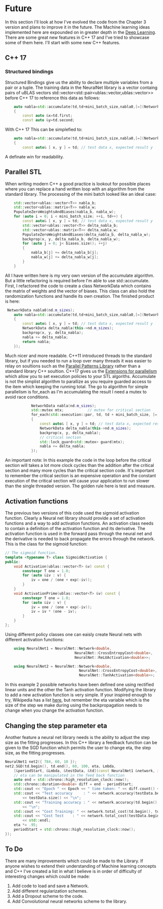 # Future
In this section I'll look at how I've evolved the code from the Chapter 3 version and plans to improve it in the future. The Machine learning ideas 
implemented here are expounded on in greater depth in the [Deep Learning](http://neuralnetworksanddeeplearning.com/chap6.html). There are some
great new features in C++ 17 and I've tried to showcase some of them here. I'll start with some new C++ features.

## C++ 17
### Structured bindings
Structured Bindings give us the ability to declare multiple variables from a pair or a tuple. The training data in the NeuralNet library is 
a vector containg pairs of uBLAS vectors std::vector<std::pair<ublas::vector<T>,ublas::vector<T>>> before C++ 17 to reference this data as follows:
``` c++
    auto nabla=std::accumulate(td,td+mini_batch_size,nabla0,[=](NetworkData &nabla,const TrainingData &td)
    {
        const auto &x=td.first;
        const auto &y=td.second;
```
With C++ 17 This can be simplefied to:
```c++
    auto nabla=std::accumulate(td,td+mini_batch_size,nabla0,[=](NetworkData &nabla,const TrainingData &td)
    {
        const auto& [ x, y ] = td; // test data x, expected result y
```
A definate win for readability.

## Parallel STL
When writing modern C++ a good practice is lookout for possible places where you can replace a hand written loop with an algorithm from the standard 
library. The processing of the mini batch looked like an ideal case:
```c++
    std::vector<ublas::vector<T>> nabla_b;
    std::vector<ublas::matrix<T>> nabla_w;
    PopulateZeroWeightsAndBiases(nabla_b, nabla_w);
    for (auto i = 0; i < mini_batch_size; ++i, td++) {
        const auto& [ x, y ] = td; // test data x, expected result y
        std::vector<ublas::vector<T>> delta_nabla_b;
        std::vector<ublas::matrix<T>> delta_nabla_w;
        PopulateZeroWeightsAndBiases(delta_nabla_b, delta_nabla_w);
        backprop(x, y, delta_nabla_b, delta_nabla_w);
        for (auto j = 0; j< biases.size(); ++j)
        {
            nabla_b[j] += delta_nabla_b[j];
            nabla_w[j] += delta_nabla_w[j];
        }
    }
```
All I have written here is my very own version of the accumulate algorithm. But a little refactoring is required before I'm able to use
std::accumulate. First, I refactored the code to create a class NetworkData which contains the matrix of weights and the vector of 
biases. This class can also hold the randomization functions and handle its own creation. The finished product is here:
```c++
 NetworkData nabla0(nd.m_sizes);
    auto nabla=std::accumulate(td,td+mini_batch_size,nabla0,[=](NetworkData &nabla,const TrainingData &td)
    {
        const auto& [ x, y ] = td; // test data x, expected result y
        NetworkData delta_nabla(this->nd.m_sizes);
        backprop(x, y, delta_nabla);
        nabla += delta_nabla;
        return nabla;
    });
```
Much nicer and more readable. C++11 introduced threads to the standard library, but if you needed to run a loop over many threads it 
was easier to relay on soultions such as the [Parallel Patterns Library](https://msdn.microsoft.com/en-us/library/dd492418.aspx) rather
than a standard library C++ soultion. C++17 gives us the [Extensions for parallelism](http://en.cppreference.com/w/cpp/experimental/parallelism)
which allow you to set execution policies to your STL algoriths.
Accumulate is not the simplist algorithm to parallize as you require guarded access to the item which keeping
the running total. The go to algorithm for simple parallelism is for_each as I'm accumulating the result I need a mutex to
avoid race conditions.
```c++
			NetworkData nabla(nd.m_sizes);
			std::mutex mtx;           // mutex for critical section
			for_each(std::execution::par, td, td + mini_batch_size, [=, &nabla, &mtx](const TrainingData &td)
			{
				const auto& [ x, y ] = td; // test data x, expected result y
				NetworkData delta_nabla(this->nd.m_sizes);				
				backprop(x, y, delta_nabla);
				// critical section 
				std::lock_guard<std::mutex> guard(mtx);
				nabla += delta_nabla;
			});

```
An important note: In this example the code in the loop before the critical section will takes a lot more clock cycles than the 
addition after the critical section and many more cycles than the critical section code. It's important to remember the critical
section is an expensive operation and the constant execution of the critical section will cause your application to run slower
than the single threaded version. The golden rule here is test and measure.

## Activation functions
The previous two versions of this code used the sigmoid activation function. Clearly a Neural net library should provide a set of activation functions and a way to add activation functions. An activation class needs to contain a definition of the activation function and its derivative. The activation function is used in the forward pass through the neural net and the derivative is needed to back propagate the errors through the network.
This is the class for the sigmoid function:
```c++
// The sigmoid function.
template <typename T> class SigmoidActivation {
public:
	void Activation(ublas::vector<T> &v) const {
		constexpr T one = 1.0;
		for (auto &iv : v) {
			iv = one / (one + exp(-iv));
		}
	}
	void ActivationPrime(ublas::vector<T> &v) const {
		constexpr T one = 1.0;
		for (auto &iv : v) {
			iv = one / (one + exp(-iv));
			iv = iv * (one - iv);
		}
	}
};
```
Using different policy classes one can eaisly create Neural nets with different activation functions:
```c++
    using NeuralNet1 = NeuralNet::Network<double, 
                                NeuralNet::CrossEntropyCost<double>,
                                NeuralNet::ReLUActivation<double>>;

    using NeuralNet2 = NeuralNet::Network<double, 
                                  NeuralNet::CrossEntropyCost<double>,
                                  NeuralNet::TanhActivation<double>>;
```
In this example 2 possible networks have been defined one using rectified linear units and the other the Tanh activation function.  Modifying the library to add a new activation function is very simple. If your inspired enough to try, Wikipedia has a list [here](https://en.wikipedia.org/wiki/Activation_function), but remember the eta variable which is the size of the step we make during using the backpropagation needs to change when you change the activation function.

## Changing the step parameter eta
Another feature a neural net library needs is the ability to adjust the step size as the fitting progresses. In this C++ library a feedback function can be given to the SGD function which permits the user to change eta, the step size, as the fitting progresses.
```c++
NeuralNet1 net2({ 784, 60, 10 });
net2.SGD(td.begin(), td.end(), 60, 100, eta, Lmbda,
	[&periodStart, &Lmbda, &testData, &td](const NeuralNet1 &network, int Epoch, float &eta) {
	// eta can be manipulated in the feed back function
	auto end = std::chrono::high_resolution_clock::now();
	std::chrono::duration<double> diff = end - periodStart;
	std::cout << "Epoch " << Epoch << " time taken: " << diff.count() << "\n";
	std::cout << "Test accuracy     : " << network.accuracy(testData.begin(), testData.end()) << " / "
		<< testData.size() << "\n";
	std::cout << "Training accuracy : " << network.accuracy(td.begin(), td.end()) << " / " << td.size()
		<< "\n";
	std::cout << "Cost Training: " << network.total_cost(td.begin(), td.end(), Lmbda) << "\n";
	std::cout << "Cost Test    : " << network.total_cost(testData.begin(), testData.end(), Lmbda)
		<< std::endl;
	eta *= .95;
	periodStart = std::chrono::high_resolution_clock::now();
});
```

## To Do
There are many improvements which could be made to the Library. If anyone wishes to extend their understanding of Machine learning concepts 
and C++ I've created a list in what I believe is in order of difficulty of interesting changes which could be made:
1. Add code to load and save a Network.
2. Add different regularization schemes.
3. Add a Dropout scheme to the code.
5. Add Convolutional neural networks scheme to the library.
